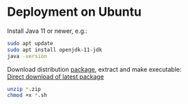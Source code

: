 # Deployment on Ubuntu

Install Java 11 or newer, e.g.:

```bash
sudo apt update
sudo apt install openjdk-11-jdk
java -version
```

Download distribution [package](https://github.com/Nature40/audiodb/releases), extract and make executable:  
[Direct download of latest package](https://github.com/Nature40/audiodb/releases/latest/download/package.zip)
```bash
unzip *.zip
chmod +x *.sh
```
